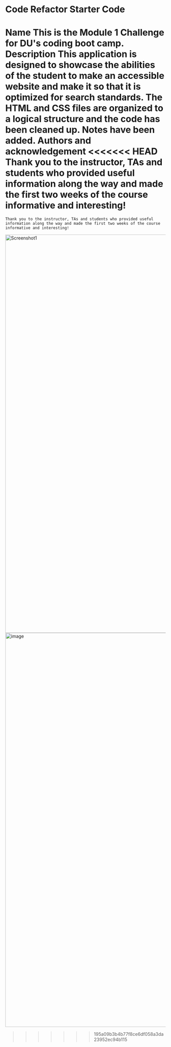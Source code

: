 # Code Refactor Starter Code
Name
    This is the Module 1 Challenge for DU's coding boot camp.
Description
    This application is designed to showcase the abilities of the student to make an accessible website and make it so that it is optimized for search standards. 
    The HTML and CSS files are organized to a logical structure and the code has been cleaned up. Notes have been added.
Authors and acknowledgement 
<<<<<<< HEAD
    Thank you to the instructor, TAs and students who provided useful information along the way and made the first two weeks of the course informative and interesting!  
=======
    Thank you to the instructor, TAs and students who provided useful information along the way and made the first two weeks of the course informative and interesting!    
<img width="1253" alt="Screenshot1" src="https://user-images.githubusercontent.com/113203488/196000302-1eb3c0b0-9ba7-4559-83bf-cf689e778830.png">

<img width="1240" alt="image" src="https://user-images.githubusercontent.com/113203488/196000209-c4965407-7e30-49d6-be03-5a470c315dbc.png">

>>>>>>> 195a09b3b4b77f8ce6df058a3da23952ec94b115

